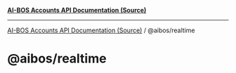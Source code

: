[**AI-BOS Accounts API Documentation (Source)**](../../README.md)

***

[AI-BOS Accounts API Documentation (Source)](../../README.md) / @aibos/realtime

# @aibos/realtime
